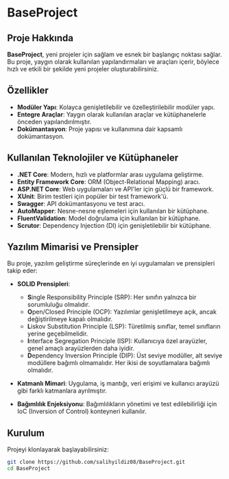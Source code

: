 # BaseProject

## Proje Hakkında

**BaseProject**, yeni projeler için sağlam ve esnek bir başlangıç noktası sağlar. Bu proje, yaygın olarak kullanılan yapılandırmaları ve araçları içerir, böylece hızlı ve etkili bir şekilde yeni projeler oluşturabilirsiniz.

## Özellikler

- **Modüler Yapı**: Kolayca genişletilebilir ve özelleştirilebilir modüler yapı.
- **Entegre Araçlar**: Yaygın olarak kullanılan araçlar ve kütüphanelerle önceden yapılandırılmıştır.
- **Dokümantasyon**: Proje yapısı ve kullanımına dair kapsamlı dokümantasyon.

## Kullanılan Teknolojiler ve Kütüphaneler

- **.NET Core**: Modern, hızlı ve platformlar arası uygulama geliştirme.
- **Entity Framework Core**: ORM (Object-Relational Mapping) aracı.
- **ASP.NET Core**: Web uygulamaları ve API'ler için güçlü bir framework.
- **XUnit**: Birim testleri için popüler bir test framework'ü.
- **Swagger**: API dokümantasyonu ve test aracı.
- **AutoMapper**: Nesne-nesne eşlemeleri için kullanılan bir kütüphane.
- **FluentValidation**: Model doğrulama için kullanılan bir kütüphane.
- **Scrutor**: Dependency Injection (DI) için genişletilebilir bir kütüphane.

## Yazılım Mimarisi ve Prensipler

Bu proje, yazılım geliştirme süreçlerinde en iyi uygulamaları ve prensipleri takip eder:

- **SOLID Prensipleri**:
  - **S**ingle Responsibility Principle (SRP): Her sınıfın yalnızca bir sorumluluğu olmalıdır.
  - **O**pen/Closed Principle (OCP): Yazılımlar genişletilmeye açık, ancak değiştirilmeye kapalı olmalıdır.
  - **L**iskov Substitution Principle (LSP): Türetilmiş sınıflar, temel sınıfların yerine geçebilmelidir.
  - **I**nterface Segregation Principle (ISP): Kullanıcıya özel arayüzler, genel amaçlı arayüzlerden daha iyidir.
  - **D**ependency Inversion Principle (DIP): Üst seviye modüller, alt seviye modüllere bağımlı olmamalıdır. Her ikisi de soyutlamalara bağımlı olmalıdır.

- **Katmanlı Mimari**: Uygulama, iş mantığı, veri erişimi ve kullanıcı arayüzü gibi farklı katmanlara ayrılmıştır.
- **Bağımlılık Enjeksiyonu**: Bağımlılıkların yönetimi ve test edilebilirliği için IoC (Inversion of Control) konteyneri kullanılır.

## Kurulum

Projeyi klonlayarak başlayabilirsiniz:

```sh
git clone https://github.com/salihyildiz08/BaseProject.git
cd BaseProject
